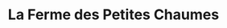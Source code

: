 ---
title: "La Ferme des Petites Chaumes"
url: /aigrefeuille-daunis/la-ferme-des-petites-chaumes/
shop: légumes
---